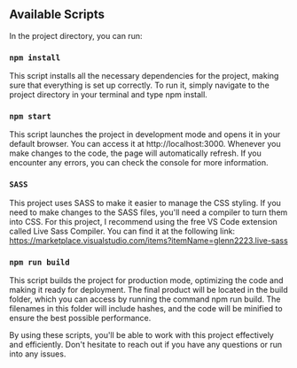 ## Available Scripts

In the project directory, you can run:

### `npm install`

This script installs all the necessary dependencies for the project, making sure that everything is set up correctly. To run it, simply navigate to the project directory in your terminal and type npm install.

### `npm start`

This script launches the project in development mode and opens it in your default browser. You can access it at http://localhost:3000. Whenever you make changes to the code, the page will automatically refresh. If you encounter any errors, you can check the console for more information.

### `SASS`

This project uses SASS to make it easier to manage the CSS styling. If you need to make changes to the SASS files, you'll need a compiler to turn them into CSS. For this project, I recommend using the free VS Code extension called Live Sass Compiler. You can find it at the following link: https://marketplace.visualstudio.com/items?itemName=glenn2223.live-sass

### `npm run build`

This script builds the project for production mode, optimizing the code and making it ready for deployment. The final product will be located in the build folder, which you can access by running the command npm run build. The filenames in this folder will include hashes, and the code will be minified to ensure the best possible performance.

By using these scripts, you'll be able to work with this project effectively and efficiently. Don't hesitate to reach out if you have any questions or run into any issues.
